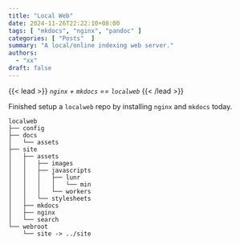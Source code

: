 ```yaml
---
title: "Local Web"
date: 2024-11-26T22:22:10+08:00
tags: [ "mkdocs", "nginx", "pandoc" ]
categories: [ "Posts"  ]
summary: "A local/online indexing web server."
authors:
  - "xx"
draft: false
---
```

{{< lead >}}
*`nginx` + `mkdocs` == `localweb`*
{{< /lead >}}

Finished setup a `localweb` repo by installing `nginx` and `mkdocs` today. 

```console
localweb
├── config
├── docs
│   └── assets
├── site
│   ├── assets
│   │   ├── images
│   │   ├── javascripts
│   │   │   ├── lunr
│   │   │   │   └── min
│   │   │   └── workers
│   │   └── stylesheets
│   ├── mkdocs
│   ├── nginx
│   └── search
└── webroot
    └── site -> ../site

```


